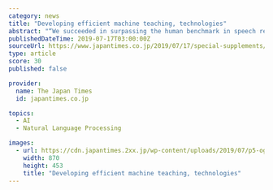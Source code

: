 ```yaml
---
category: news
title: "Developing efficient machine teaching, technologies"
abstract: "“We succeeded in surpassing the human benchmark in speech recognition in 2017, and machine reading comprehension in 2018. Our AI attained about the same level as humans in real-time translation, too,” he said. He went on to explain what can be done if ..."
publishedDateTime: 2019-07-17T03:00:00Z
sourceUrl: https://www.japantimes.co.jp/2019/07/17/special-supplements/developing-efficient-machine-teaching-technologies/
type: article
score: 30
published: false

provider:
  name: The Japan Times
  id: japantimes.co.jp

topics:
  - AI
  - Natural Language Processing

images:
  - url: https://cdn.japantimes.2xx.jp/wp-content/uploads/2019/07/p5-ogasawara-a-20190717-870x453.jpg
    width: 870
    height: 453
    title: "Developing efficient machine teaching, technologies"
---
```

